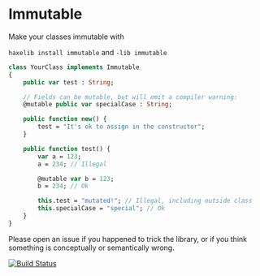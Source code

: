 # Immutable

Make your classes immutable with

`haxelib install immutable` and `-lib immutable`

```haxe
class YourClass implements Immutable
{
	public var test : String;

	// Fields can be mutable, but will emit a compiler warning:
	@mutable public var specialCase : String;

	public function new() {
		test = "It's ok to assign in the constructor";
	}

	public function test() {
		var a = 123;
		a = 234; // Illegal

		@mutable var b = 123;
		b = 234; // Ok

		this.test = "mutated!"; // Illegal, including outside class
		this.specialCase = "special"; // Ok
	}
}
```

Please open an issue if you happened to trick the library, or if you think something is conceptually or semantically wrong.

[![Build Status](https://travis-ci.org/ciscoheat/immutable-hx.svg?branch=master)](https://travis-ci.org/ciscoheat/immutable-hx)

